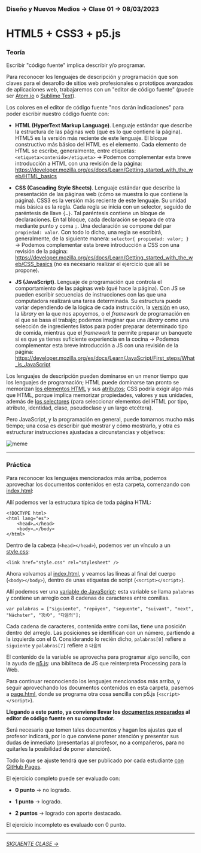 ### Diseño y Nuevos Medios → Clase 01 → 08/03/2023

# HTML5 + CSS3 + p5.js

### Teoría

Escribir "código fuente" implica describir y/o programar. 

Para reconocer los lenguajes de descripción y programación que son claves para el desarollo de sitios web profesionales o prototipos avanzados de aplicaciones web, trabajaremos con un "editor de código fuente" (puede ser [Atom.io](https://atom.io/) o [Sublime Text](https://www.sublimetext.com/)).

Los colores en el editor de código fuente "nos darán indicaciones" para poder escribir nuestro código fuente con:

- **HTML (HyperText Markup Language)**. Lenguaje estándar que describe la estructura de las páginas web (qué es lo que contiene la página). HTML5 es la versión más reciente de este lenguaje. El bloque constructivo más básico del HTML es el elemento. Cada elemento de HTML se escribe, generalmente, entre etiquetas: `<etiqueta>contenido</etiqueta>` → Podemos complementar esta breve introducción a HTML con una revisión de la página: https://developer.mozilla.org/es/docs/Learn/Getting_started_with_the_web/HTML_basics

- **CSS (Cascading Style Sheets)**. Lenguaje estándar que describe la presentación de las páginas web (cómo se muestra lo que contiene la página). CSS3 es la versión más reciente de este lenguaje. Su unidad más básica es la regla. Cada regla se inicia con un selector, seguido de paréntesis de llave `{…}`. Tal paréntesis contiene un bloque de declaraciones. En tal bloque, cada declaración se separa de otra mediante punto y coma `;`. Una declaración se compone del par `propiedad: valor`. Con todo lo dicho, una regla se escribirá, generalmente, de la siguiente manera: `selector{ propiedad: valor; }`  →  Podemos complementar esta breve introducción a CSS con una revisión de la página: https://developer.mozilla.org/es/docs/Learn/Getting_started_with_the_web/CSS_basics (no es necesario realizar el ejercicio que allí se propone).

- **JS (JavaScript)**. Lenguaje de programación que controla el comportamiento de las páginas web (qué hace la página). Con JS se pueden escribir secuencias de instrucciones con las que una computadora realizará una tarea determinada. Su estructura puede variar dependiendo de la lógica de cada instrucción, la [versión](https://www.w3schools.com/js/js_versions.asp) en uso, la *library* en la que nos apoyemos, o el *framework* de programación en el que se basa el trabajo; podemos imaginar que una *library* como una selección de ingredientes listos para poder preparar determinado tipo de comida, mientras que el *framework* te permite preparar un banquete si es que ya tienes suficiente experiencia en la cocina → Podemos complementar esta breve introducción a JS con una revisión de la página: https://developer.mozilla.org/es/docs/Learn/JavaScript/First_steps/What_is_JavaScript

Los lenguajes de descripción pueden dominarse en un menor tiempo que los lenguajes de programación; HTML puede dominarse tan pronto se memorizan [los elementos HTML](https://developer.mozilla.org/es/docs/Web/HTML/Element) y sus [atributos](https://developer.mozilla.org/es/docs/Web/HTML/Attributes); CSS podría exigir algo más que HTML, porque implica memorizar propiedades, valores y sus unidades, además de [los selectores](https://developer.mozilla.org/es/docs/Web/CSS/CSS_Selectors) (para seleccionar elementos del HTML por tipo, atributo, identidad, clase, pseudoclase y un largo etcétera). 

Pero JavaScript, y la programación en general, puede tomarnos mucho más tiempo; una cosa es describir qué mostrar y cómo mostrarlo, y otra es estructurar instrucciones ajustadas a circunstancias y objetivos:

![meme](https://user-images.githubusercontent.com/7999767/156002975-2dfbf580-f6e2-4bd8-8e40-7110457a4cb4.png)

- - - - - - - - - - - - - - 

### Práctica

Para reconocer los lenguajes mencionados más arriba, podemos aprovechar los documentos contenidos en esta carpeta, comenzando con [index.html](https://github.com/profesorfaco/dno037-2023/blob/main/clase-01/index.html):

Allí podemos ver la estructura típica de toda página HTML: 

```
<!DOCTYPE html>
<html lang="es">
    <head>…</head>
    <body>…</body>
</html>
```

Dentro de la cabeza (`<head></head>`), podemos ver un vínculo a un [style.css](https://github.com/profesorfaco/dno037-2023/blob/main/clase-01/style.css):

```
<link href="style.css" rel="stylesheet" />
```

Ahora volvamos al [index.html](https://github.com/profesorfaco/dno037-2023/blob/main/clase-01/index.html), y veamos las líneas al final del cuerpo (`<body></body>`), dentro de unas etiquetas de script (`<script></script>`). 

Allí podemos ver una [variable de JavaScript](https://developer.mozilla.org/es/docs/Learn/JavaScript/First_steps/Variables#%C2%BFqu%C3%A9_es_una_variable); esta variable se llama `palabras` y contiene un arreglo con 8 cadenas de caracteres entre comillas. 

```
var palabras = ["siguiente", "repüyen", "seguente", "suivant", "next", "Nächster", "次の", "다음의"];
```

Cada cadena de caracteres, contenida entre comillas, tiene una posición dentro del arreglo. Las posiciones se identifican con un número, partiendo a la izquierda con el 0. Considerando lo recién dicho, `palabras[0]` refiere a `siguiente` y `palabras[7]` refiere a `다음의` 

El contenido de la variable se aprovecha para programar algo sencillo, con la ayuda de [p5.js](https://p5js.org/es/get-started/): una bibliteca de JS que reinterpreta Processing para la Web.

Para continuar reconociendo los lenguajes mencionados más arriba, y seguir aprovechando los documentos contenidos en esta carpeta, pasemos a [page.html](https://github.com/profesorfaco/dno037-2023/blob/main/clase-01/page.html), donde se programa otra cosa sencilla con p5.js (`<script></script>`).

**Llegando a este punto, ya conviene llevar los [documentos preparados](https://profesorfaco.github.io/dno037-2023/clase-01) al editor de código fuente en su computador.** 

Será necesario que tomen tales documentos y hagan los ajustes que el profesor indicará, por lo que conviene poner atención y presentar sus dudas de inmediato (presentarlas al profesor, no a compañeros, para no quitarles la posibilidad de poner atención).

Todo lo que se ajuste tendrá que ser publicado por cada estudiante [con GitHub Pages](https://docs.github.com/es/free-pro-team@latest/github/working-with-github-pages/configuring-a-publishing-source-for-your-github-pages-site).

El ejercicio completo puede ser evaluado con:

- **0 punto** → no logrado.

- **1 punto** → logrado.

- **2 puntos** → logrado con aporte destacado.

El ejercicio incompleto es evaluado con 0 punto.

- - - - - - - 

###### [SIGUIENTE CLASE →](https://github.com/profesorfaco/dno037-2023/tree/main/clase-02)
